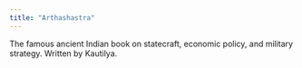 ```yaml
---
title: "Arthashastra"
---
```

The famous ancient Indian book on statecraft, economic policy, and military strategy. Written by Kautilya.

